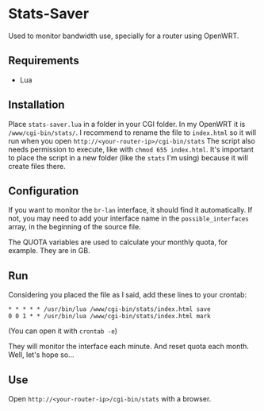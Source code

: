 # Stats-Saver
Used to monitor bandwidth use, specially for a router using OpenWRT.

## Requirements

- Lua

## Installation

Place `stats-saver.lua` in a folder in your CGI folder.
In my OpenWRT it is `/www/cgi-bin/stats/`.
I recommend to rename the file to `index.html` so it will run when you open `http://<your-router-ip>/cgi-bin/stats`
The script also needs permission to execute, like with `chmod 655 index.html`.
It's important to place the script in a new folder (like the `stats` I'm using) because it will create files there.

## Configuration

If you want to monitor the `br-lan` interface, it should find it automatically.
If not, you may need to add your interface name in the `possible_interfaces` array, in the beginning of the source file.

The QUOTA variables are used to calculate your monthly quota, for example. They are in GB.

## Run

Considering you placed the file as I said, add these lines to your crontab:

    * * * * * /usr/bin/lua /www/cgi-bin/stats/index.html save
    0 0 1 * * /usr/bin/lua /www/cgi-bin/stats/index.html mark

(You can open it with `crontab -e`)

They will monitor the interface each minute. And reset quota each month. Well, let's hope so...

## Use

Open `http://<your-router-ip>/cgi-bin/stats` with a browser.
